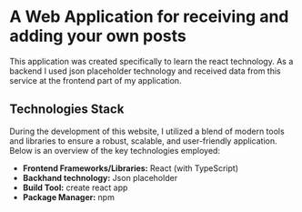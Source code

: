 
# A Web Application for receiving and adding your own posts

This application was created specifically to learn the react technology. As a backend I used json placeholder technology and received data from this service at the frontend part of my application. 

## Technologies Stack

During the development of this website, I utilized a blend of modern tools and libraries to ensure a robust, scalable, and user-friendly application. Below is an overview of the key technologies employed:

- **Frontend Frameworks/Libraries:** React (with TypeScript)
- **Backhand technology:** Json placeholder 
- **Build Tool:** create react app
- **Package Manager:** npm


